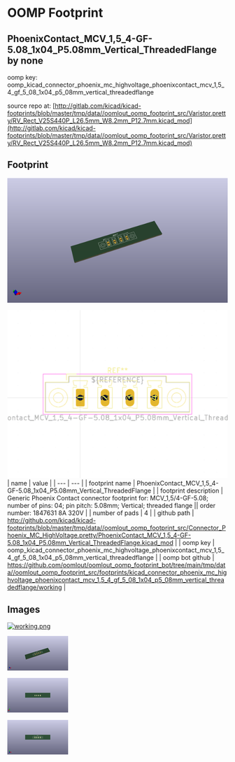 # OOMP Footprint  
## PhoenixContact_MCV_1,5_4-GF-5.08_1x04_P5.08mm_Vertical_ThreadedFlange  by none  
  
oomp key: oomp_kicad_connector_phoenix_mc_highvoltage_phoenixcontact_mcv_1,5_4_gf_5_08_1x04_p5_08mm_vertical_threadedflange  
  
source repo at: [http://gitlab.com/kicad/kicad-footprints/blob/master/tmp/data//oomlout_oomp_footprint_src/Varistor.pretty/RV_Rect_V25S440P_L26.5mm_W8.2mm_P12.7mm.kicad_mod](http://gitlab.com/kicad/kicad-footprints/blob/master/tmp/data//oomlout_oomp_footprint_src/Varistor.pretty/RV_Rect_V25S440P_L26.5mm_W8.2mm_P12.7mm.kicad_mod)  
## Footprint  
  
[![working_kicad_pcb_3d.png](working_kicad_pcb_3d_600.png)](working_kicad_pcb_3d.png)  
  
[![working.png](working_600.png)](working.png)  
| name | value | 
| --- | --- | 
| footprint name | PhoenixContact_MCV_1,5_4-GF-5.08_1x04_P5.08mm_Vertical_ThreadedFlange | 
| footprint description | Generic Phoenix Contact connector footprint for: MCV_1,5/4-GF-5.08; number of pins: 04; pin pitch: 5.08mm; Vertical; threaded flange || order number: 1847631 8A 320V | 
| number of pads | 4 | 
| github path | http://github.com/kicad/kicad-footprints/blob/master/tmp/data//oomlout_oomp_footprint_src/Connector_Phoenix_MC_HighVoltage.pretty/PhoenixContact_MCV_1,5_4-GF-5.08_1x04_P5.08mm_Vertical_ThreadedFlange.kicad_mod | 
| oomp key | oomp_kicad_connector_phoenix_mc_highvoltage_phoenixcontact_mcv_1,5_4_gf_5_08_1x04_p5_08mm_vertical_threadedflange | 
| oomp bot github | https://github.com/oomlout/oomlout_oomp_footprint_bot/tree/main/tmp/data//oomlout_oomp_footprint_src/footprints/kicad_connector_phoenix_mc_highvoltage_phoenixcontact_mcv_1,5_4_gf_5_08_1x04_p5_08mm_vertical_threadedflange/working | 
## Images  
  
[![working.png](working_140.png)](working.png)  
  
[![working_kicad_pcb_3d.png](working_kicad_pcb_3d_140.png)](working_kicad_pcb_3d.png)  
  
[![working_kicad_pcb_3d_back.png](working_kicad_pcb_3d_back_140.png)](working_kicad_pcb_3d_back.png)  
  
[![working_kicad_pcb_3d_front.png](working_kicad_pcb_3d_front_140.png)](working_kicad_pcb_3d_front.png)  
